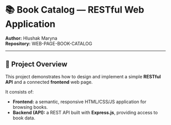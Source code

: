 # 📚 Book Catalog — RESTful Web Application
**Author:** Hlushak Maryna  
**Repository:** WEB-PAGE-BOOK-CATALOG

---

## 🧩 Project Overview
This project demonstrates how to design and implement a simple **RESTful API** and a connected **frontend** web page.

It consists of:
- **Frontend:** a semantic, responsive HTML/CSS/JS application for browsing books.  
- **Backend (API):** a REST API built with **Express.js**, providing access to book data.
